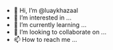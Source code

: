 - 👋 Hi, I’m @luaykhazaal
- 👀 I’m interested in ...
- 🌱 I’m currently learning ...
- 💞️ I’m looking to collaborate on ...
- 📫 How to reach me ...

<!---
luaykhazaal/luaykhazaal is a ✨ special ✨ repository because its `README.md` (this file) appears on your GitHub profile.
You can click the Preview link to take a look at your changes.
--->

